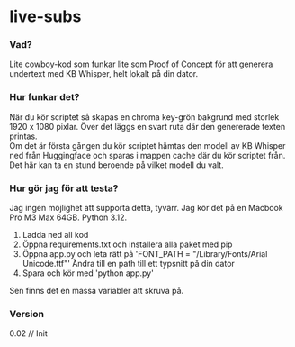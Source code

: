 # live-subs

### Vad?
Lite cowboy-kod som funkar lite som Proof of Concept för att generera undertext med KB Whisper, helt lokalt på din dator.  

### Hur funkar det?
När du kör scriptet så skapas en chroma key-grön bakgrund med storlek 1920 x 1080 pixlar. Över det 
läggs en svart ruta där den genererade texten printas.  
Om det är första gången du kör scriptet hämtas den modell av KB Whisper ned från Huggingface och sparas i mappen cache där du kör scriptet från. Det här kan ta en stund beroende på vilket modell du valt.  

### Hur gör jag för att testa?
Jag ingen möjlighet att supporta detta, tyvärr. Jag kör det på en Macbook Pro M3 Max 64GB. Python 3.12.  

1. Ladda ned all kod
2. Öppna requirements.txt och installera alla paket med pip
3. Öppna app.py och leta rätt på 'FONT_PATH = "/Library/Fonts/Arial Unicode.ttf"' Ändra till en path till ett typsnitt på din dator 
4. Spara och kör med 'python app.py'

Sen finns det en massa variabler att skruva på.

### Version 
0.02 // Init